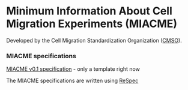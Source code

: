 # Minimum Information About Cell Migration Experiments (MIACME)

Developed by the Cell Migration Standardization Organization ([CMSO](http://cmso.science)).

### MIACME specifications

[MIACME v0.1 specification](http://cellmigstandorg.github.io/MIACME/v0.1/spec/) - only a template right now

The MIACME specifications are written using [ReSpec](https://github.com/w3c/respec)
